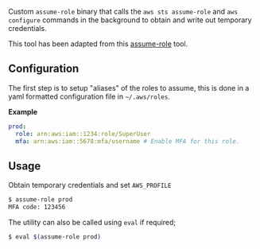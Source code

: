 Custom `assume-role` binary that calls the `aws sts assume-role` and `aws configure` commands in the background to obtain and write out temporary credentials.

This tool has been adapted from this [assume-role](https://github.com/remind101/assume-role) tool.

## Configuration

The first step is to setup "aliases" of the roles to assume, this is done in a yaml formatted configuration file in `~/.aws/roles`.

**Example**

```yaml
prod:
  role: arn:aws:iam::1234:role/SuperUser
  mfa: arn:aws:iam::5678:mfa/username # Enable MFA for this role.
```

## Usage

Obtain temporary credentials and set `AWS_PROFILE`

```bash
$ assume-role prod
MFA code: 123456
```

The utility can also be called using `eval` if required;

```bash
$ eval $(assume-role prod)
```

